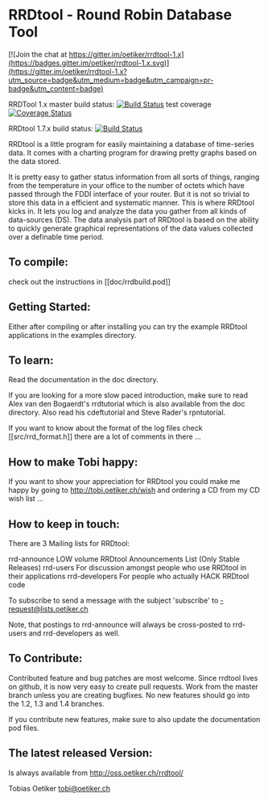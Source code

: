 RRDtool - Round Robin Database Tool
===================================

[![Join the chat at https://gitter.im/oetiker/rrdtool-1.x](https://badges.gitter.im/oetiker/rrdtool-1.x.svg)](https://gitter.im/oetiker/rrdtool-1.x?utm_source=badge&utm_medium=badge&utm_campaign=pr-badge&utm_content=badge)

RRDTool 1.x master build status: [![Build Status](https://travis-ci.org/oetiker/rrdtool-1.x.png?branch=master)](https://travis-ci.org/oetiker/rrdtool-1.x)
test coverage [![Coverage Status](https://coveralls.io/repos/oetiker/rrdtool-1.x/badge.png?branch=master)](https://coveralls.io/r/oetiker/rrdtool-1.x?branch=master)

RRDtool 1.7.x build status: [![Build Status](https://travis-ci.org/oetiker/rrdtool-1.x.png?branch=1.7)](https://travis-ci.org/oetiker/rrdtool-1.x)

RRDtool is a little program for easily maintaining a database of time-series
data. It comes with a charting program for drawing pretty graphs based on
the data stored.

It is pretty easy to gather status information from all sorts of things,
ranging from the temperature in your office to the number of octets which
have passed through the FDDI interface of your router. But it is not so
trivial to store this data in a efficient and systematic manner. This is
where RRDtool kicks in. It lets you log and analyze the data you gather from
all kinds of data-sources (DS). The data analysis part of RRDtool is based
on the ability to quickly generate graphical representations of the data
values collected over a definable time period.


To compile:
-----------

check out the instructions in [[doc/rrdbuild.pod]]

Getting Started:
----------------

Either after compiling or after installing you can try the example
RRDtool applications in the examples directory.

To learn:
---------

Read the documentation in the doc directory.

If you are looking for a more slow paced introduction, make sure to read
Alex van den Bogaerdt's rrdtutorial which is also available from the doc
directory. Also read his cdeftutorial and Steve Rader's rpntutorial.
 
If you want to know about the format of the log files check
[[src/rrd_format.h]] there are a lot of comments in there ...

How to make Tobi happy:
-----------------------

If you want to show your appreciation for RRDtool you could make me happy
by going to http://tobi.oetiker.ch/wish and ordering a CD from
my CD wish list ... 

How to keep in touch:
---------------------

There are 3 Mailing lists for RRDtool:

rrd-announce	LOW volume RRDtool Announcements List (Only Stable Releases)
rrd-users       For discussion amongst people who use RRDtool in their applications
rrd-developers  For people who actually HACK RRDtool code

To subscribe to <MAILGLIST> send a message with the subject 'subscribe'
to <MAILGLIST>-request@lists.oetiker.ch

Note, that postings to rrd-announce will always be cross-posted 
to rrd-users and rrd-developers as well.

To Contribute:
--------------

Contributed feature and bug patches are most welcome. Since rrdtool lives on
github, it is now very easy to create pull requests. Work from the master
branch unless you are creating bugfixes. No new features should go into the
1.2, 1.3 and 1.4 branches.

If you contribute new features, make sure to also update the documentation
pod files.

The latest released Version:
-------------------
Is always available from http://oss.oetiker.ch/rrdtool/


Tobias Oetiker <tobi@oetiker.ch>
